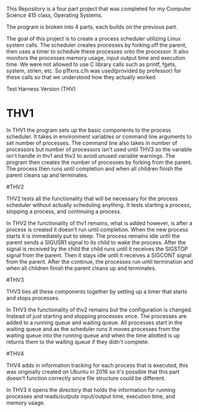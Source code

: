 This Repository is a four part project that was completed for my Computer Science 415 class, Operating Systems.

The program is broken into 4 parts, each builds on the previous part.

The goal of this project is to create a process scheduler utilizing Linux system calls. 
The scheduler creates processes by forking off the parent, then uses a timer to schedule 
these processes onto the processor. It also monitors the processes memory usage, input output 
time and execution time. We were not allowed to use C library calls such as printf, fgets, 
system, strlen, etc. So p1fxns.c/h was used(provided by professor) for these calls so that 
we understood how they actually worked. 

Test Harness Version (THV)
# THV1 

In THV1 the program sets up the basic components to the process scheduler. It takes in 
environment variables or command line arguments to set number of processes. The command line 
also takes in number of processors but number of processors isn't used until THV3 so the 
variable isn't handle in thv1 and thv2 to avoid unused variable warnings. The program then 
creates the number of processes by forking from the parent. The process then runs until 
completion and when all children finish the parent cleans up and terminates.

#THV2

THV2 tests all the functionality that will be necessary for the process scheduler without
actually scheduling anything. It tests starting a process, stopping a process, and continuing 
a process.

In THV2 the functionality of thv1 remains, what is added however, is after a process is
created it doesn't run until completion. When the new process starts it is immediately put to 
sleep. The process remains idle until the parent sends a SIGUSR1 signal to its child to wake 
the process. After the signal is received by the child the child runs until it receives the 
SIGSTOP signal from the parent. Then it stays idle until it receives a SIGCONT signal from 
the parent. After the continue, the processes run until termination and when all children 
finish the parent cleans up and terminates. 

#THV3

THV3 ties all these components together by setting up a timer that starts and 
stops processes.

In THV3 the functionality of thv2 remains but the configuration is changed. Instead of just 
starting and stopping processes once. The processes are added to a running queue and waiting 
queue. All processes start in the waiting queue and as the scheduler runs it moves processes 
from the waiting queue into the running queue and when the time allotted is up returns them 
to the waiting queue if they didn't complete.
 
#THV4

THV4 adds in information tracking for each process that is executed, this was originally created on Ubuntu in 2016 so it's possible that this part doesn't function correctly since file structure could be different.

In THV3 it opens the directory that holds the information for running processes and reads/outputs input/output time, execution time, and memory usage.

